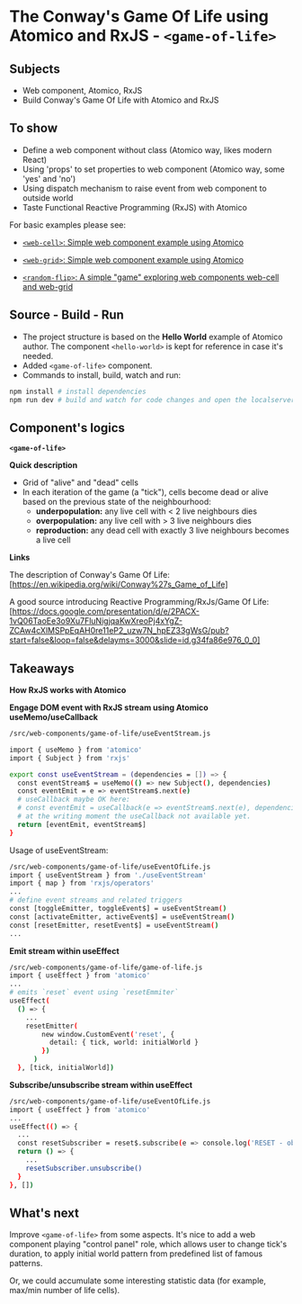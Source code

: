 # The Conway's Game Of Life using Atomico and RxJS - `<game-of-life>`

## Subjects

- Web component, Atomico, RxJS
- Build Conway's Game Of Life  with Atomico and RxJS

## To show
- Define a web component without class (Atomico way, likes modern React)
- Using 'props' to set properties to web component (Atomico way, some 'yes' and 'no')
- Using dispatch mechanism to raise event from web component to outside world
- Taste Functional Reactive Programming (RxJS) with Atomico

For basic examples please see:

- [`<web-cell>`:  Simple web component example using Atomico](https://github.com/hoangausway/atomico-simple-web-cell)

- [`<web-grid>`: Simple web component example using Atomico](https://github.com/hoangausway/atomico-simple-web-grid)

- [`<random-flip>`: A simple "game" exploring web components web-cell and web-grid](https://github.com/hoangausway/atomico-random-flip)

## Source - Build - Run

- The project structure is based on the **Hello World** example of Atomico author. The component `<hello-world>` is kept for reference in case it's needed.
- Added `<game-of-life>` component.
- Commands to install, build, watch and run:

```bash
npm install # install dependencies
npm run dev # build and watch for code changes and open the localserver: 8080
```

## Component's logics
**`<game-of-life>`**

**Quick description**

- Grid of "alive" and "dead" cells
- In each iteration of the game (a "tick"), cells become dead or alive based on the previous state of the neighbourhood:
  - **underpopulation:** any live cell with < 2 live neighbours dies
  - **overpopulation:** any live cell with > 3 live neighbours dies
  - **reproduction:** any dead cell with exactly 3 live neighbours becomes a live cell

**Links**

The description of Conway's Game Of Life: [https://en.wikipedia.org/wiki/Conway%27s_Game_of_Life]

A good source introducing Reactive Programming/RxJs/Game Of Life: [https://docs.google.com/presentation/d/e/2PACX-1vQ06TaoEe3o9Xu7FluNigjqaKwXreoPj4xYgZ-ZCAw4cXlMSPpEqAH0re11eP2_uzw7N_hpEZ33gWsG/pub?start=false&loop=false&delayms=3000&slide=id.g34fa86e976_0_0]

## Takeaways
**How RxJS works with Atomico**

**Engage DOM event with RxJS stream using Atomico useMemo/useCallback**
```bash
/src/web-components/game-of-life/useEventStream.js

import { useMemo } from 'atomico'
import { Subject } from 'rxjs'

export const useEventStream = (dependencies = []) => {
  const eventStream$ = useMemo(() => new Subject(), dependencies)
  const eventEmit = e => eventStream$.next(e)
  # useCallback maybe OK here:
  # const eventEmit = useCallback(e => eventStream$.next(e), dependencies)
  # at the writing moment the useCallback not available yet.
  return [eventEmit, eventStream$]
}
```

Usage of useEventStream:

```bash
/src/web-components/game-of-life/useEventOfLife.js
import { useEventStream } from './useEventStream'
import { map } from 'rxjs/operators'
...
# define event streams and related triggers
const [toggleEmitter, toggleEvent$] = useEventStream()
const [activateEmitter, activeEvent$] = useEventStream()
const [resetEmitter, resetEvent$] = useEventStream()
...
```
**Emit stream within useEffect**
```bash
/src/web-components/game-of-life/game-of-life.js
import { useEffect } from 'atomico'
...
# emits `reset` event using `resetEmmiter`
useEffect(
  () => {
    ...
    resetEmitter(
        new window.CustomEvent('reset', {
          detail: { tick, world: initialWorld }
        })
      )  
  }, [tick, initialWorld])
```
**Subscribe/unsubscribe stream within useEffect**
```bash
/src/web-components/game-of-life/useEventOfLife.js
import { useEffect } from 'atomico'
...
useEffect(() => {
  ...
  const resetSubscriber = reset$.subscribe(e => console.log('RESET - observed'))
  return () => {
    ...
    resetSubscriber.unsubscribe()
  }
}, [])
```

## What's next
Improve `<game-of-life>` from some aspects.  It's nice to add a web component playing "control panel" role, which allows user to change tick's duration, to apply initial world pattern from predefined list of famous patterns.

Or, we could accumulate some interesting statistic data (for example, max/min number of life cells).